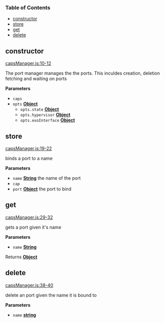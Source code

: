<!-- Generated by documentation.js. Update this documentation by updating the source code. -->

### Table of Contents

-   [constructor](#constructor)
-   [store](#store)
-   [get](#get)
-   [delete](#delete)

## constructor

[capsManager.js:10-12](https://github.com/primea/js-primea-hypervisor/blob/54682dbb20afd58e4292b4d018b5724bbdf68516/capsManager.js#L10-L12 "Source code on GitHub")

The port manager manages the the ports. This inculdes creation, deletion
fetching and waiting on ports

**Parameters**

-   `caps`  
-   `opts` **[Object](https://developer.mozilla.org/en-US/docs/Web/JavaScript/Reference/Global_Objects/Object)** 
    -   `opts.state` **[Object](https://developer.mozilla.org/en-US/docs/Web/JavaScript/Reference/Global_Objects/Object)** 
    -   `opts.hypervisor` **[Object](https://developer.mozilla.org/en-US/docs/Web/JavaScript/Reference/Global_Objects/Object)** 
    -   `opts.exoInterface` **[Object](https://developer.mozilla.org/en-US/docs/Web/JavaScript/Reference/Global_Objects/Object)** 

## store

[capsManager.js:19-22](https://github.com/primea/js-primea-hypervisor/blob/54682dbb20afd58e4292b4d018b5724bbdf68516/capsManager.js#L19-L22 "Source code on GitHub")

binds a port to a name

**Parameters**

-   `name` **[String](https://developer.mozilla.org/en-US/docs/Web/JavaScript/Reference/Global_Objects/String)** the name of the port
-   `cap`  
-   `port` **[Object](https://developer.mozilla.org/en-US/docs/Web/JavaScript/Reference/Global_Objects/Object)** the port to bind

## get

[capsManager.js:29-32](https://github.com/primea/js-primea-hypervisor/blob/54682dbb20afd58e4292b4d018b5724bbdf68516/capsManager.js#L29-L32 "Source code on GitHub")

gets a port given it's name

**Parameters**

-   `name` **[String](https://developer.mozilla.org/en-US/docs/Web/JavaScript/Reference/Global_Objects/String)** 

Returns **[Object](https://developer.mozilla.org/en-US/docs/Web/JavaScript/Reference/Global_Objects/Object)** 

## delete

[capsManager.js:38-40](https://github.com/primea/js-primea-hypervisor/blob/54682dbb20afd58e4292b4d018b5724bbdf68516/capsManager.js#L38-L40 "Source code on GitHub")

delete an port given the name it is bound to

**Parameters**

-   `name` **[string](https://developer.mozilla.org/en-US/docs/Web/JavaScript/Reference/Global_Objects/String)** 
